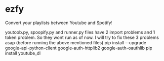 # ezfy
Convert your playlists between Youtube and Spotify!


youtoob.py, spoopify.py and runner.py files have 2 import problems and 1 token problem. So they wont run as of now. I will try to fix these 3 problems asap
    (before running the above mentioned files)
    pip install --upgrade google-api-python-client google-auth-httplib2 google-auth-oauthlib
    pip install youtube_dl
 
